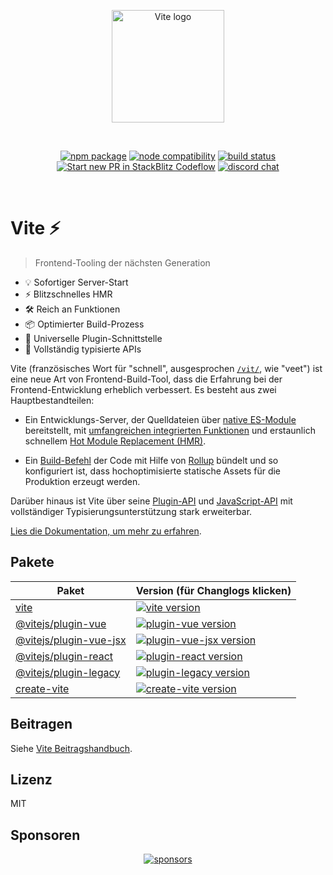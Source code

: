 <p align="center">
  <a href="https://vite.dev" target="_blank" rel="noopener noreferrer">
    <img width="180" src="https://vite.dev/logo.svg" alt="Vite logo">
  </a>
</p>
<br/>
<p align="center">
  <a href="https://npmjs.com/package/vite"><img src="https://img.shields.io/npm/v/vite.svg" alt="npm package"></a>
  <a href="https://nodejs.org/en/about/releases/"><img src="https://img.shields.io/node/v/vite.svg" alt="node compatibility"></a>
  <a href="https://github.com/vitejs/vite/actions/workflows/ci.yml"><img src="https://github.com/vitejs/vite/actions/workflows/ci.yml/badge.svg?branch=main" alt="build status"></a>
  <a href="https://pr.new/vitejs/vite"><img src="https://developer.stackblitz.com/img/start_pr_dark_small.svg" alt="Start new PR in StackBlitz Codeflow"></a>
  <a href="https://chat.vite.dev"><img src="https://img.shields.io/badge/chat-discord-blue?style=flat&logo=discord" alt="discord chat"></a>
</p>
<br/>

# Vite ⚡

> Frontend-Tooling der nächsten Generation

- 💡 Sofortiger Server-Start
- ⚡️ Blitzschnelles HMR
- 🛠️ Reich an Funktionen
- 📦 Optimierter Build-Prozess
- 🔩 Universelle Plugin-Schnittstelle
- 🔑 Vollständig typisierte APIs

Vite (französisches Wort für "schnell", ausgesprochen [`/vit/`](https://cdn.jsdelivr.net/gh/vitejs/vite@main/docs/public/vite.mp3), wie "veet") ist eine neue Art von Frontend-Build-Tool, dass die Erfahrung bei der Frontend-Entwicklung erheblich verbessert. Es besteht aus zwei Hauptbestandteilen:

- Ein Entwicklungs-Server, der Quelldateien über [native ES-Module](https://developer.mozilla.org/en-US/docs/Web/JavaScript/Guide/Modules) bereitstellt, mit [umfangreichen integrierten Funktionen](https://vite.dev/guide/features.html) und erstaunlich schnellem [Hot Module Replacement (HMR)](https://vite.dev/guide/features.html#hot-module-replacement).

- Ein [Build-Befehl](https://vite.dev/guide/build.html) der Code mit Hilfe von [Rollup](https://rollupjs.org) bündelt und so konfiguriert ist, dass hochoptimisierte statische Assets für die Produktion erzeugt werden.

Darüber hinaus ist Vite über seine [Plugin-API](https://vite.dev/guide/api-plugin.html) und [JavaScript-API](https://vite.dev/guide/api-javascript.html) mit vollständiger Typisierungsunterstützung stark erweiterbar.

[Lies die Dokumentation, um mehr zu erfahren](https://vite.dev).

## Pakete

| Paket                                             | Version (für Changlogs klicken)                                                                                                      |
| ------------------------------------------------- | :----------------------------------------------------------------------------------------------------------------------------------- |
| [vite](packages/vite)                             | [![vite version](https://img.shields.io/npm/v/vite.svg?label=%20)](packages/vite/CHANGELOG.md)                                       |
| [@vitejs/plugin-vue](packages/plugin-vue)         | [![plugin-vue version](https://img.shields.io/npm/v/@vitejs/plugin-vue.svg?label=%20)](packages/plugin-vue/CHANGELOG.md)             |
| [@vitejs/plugin-vue-jsx](packages/plugin-vue-jsx) | [![plugin-vue-jsx version](https://img.shields.io/npm/v/@vitejs/plugin-vue-jsx.svg?label=%20)](packages/plugin-vue-jsx/CHANGELOG.md) |
| [@vitejs/plugin-react](packages/plugin-react)     | [![plugin-react version](https://img.shields.io/npm/v/@vitejs/plugin-react.svg?label=%20)](packages/plugin-react/CHANGELOG.md)       |
| [@vitejs/plugin-legacy](packages/plugin-legacy)   | [![plugin-legacy version](https://img.shields.io/npm/v/@vitejs/plugin-legacy.svg?label=%20)](packages/plugin-legacy/CHANGELOG.md)    |
| [create-vite](packages/create-vite)               | [![create-vite version](https://img.shields.io/npm/v/create-vite.svg?label=%20)](packages/create-vite/CHANGELOG.md)                  |

## Beitragen

Siehe [Vite Beitragshandbuch](https://github.com/vitejs/vite/blob/main/CONTRIBUTING.md).

## Lizenz

MIT

## Sponsoren

<p align="center">
  <a target="_blank" href="https://github.com/sponsors/yyx990803">
    <img alt="sponsors" src="https://sponsors.vuejs.org/vite.svg">
  </a>
</p>
